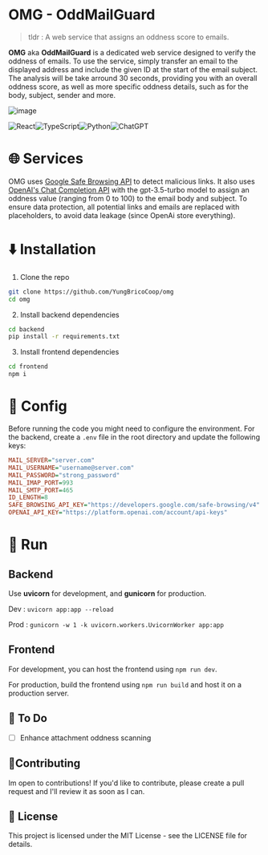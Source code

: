 # OMG - OddMailGuard

> tldr : A web service that assigns an oddness score to emails.

**OMG** aka **OddMailGuard** is a dedicated web service designed to verify the oddness of emails. To use the service, simply transfer an email to the displayed address and include the given ID at the start of the email subject. The analysis will be take arround 30 seconds, providing you with an overall oddness score, as well as more specific oddness details, such as for the body, subject, sender and more.

![image](https://github.com/YungBricoCoop/omg/assets/42273436/e927d48d-888c-45d2-ab74-36be0d291286)

 ![React](https://img.shields.io/badge/react-%2320232a.svg?style=for-the-badge&logo=react&logoColor=%2361DAFB)![TypeScript](https://img.shields.io/badge/typescript-%23007ACC.svg?style=for-the-badge&logo=typescript&logoColor=white)![Python](https://img.shields.io/badge/python-3670A0?style=for-the-badge&logo=python&logoColor=ffdd54)![ChatGPT](https://img.shields.io/badge/chatGPT-74aa9c?style=for-the-badge&logo=openai&logoColor=white)

# 🌐 Services

OMG uses [Google Safe Browsing API](https://developers.google.com/safe-browsing/v4) to detect malicious links. It also uses [OpenAI's Chat Completion API](https://platform.openai.com/docs/guides/gpt/completions-api) with the gpt-3.5-turbo model to assign an oddness value (ranging from 0 to 100) to the email body and subject. To ensure data protection, all potential links and emails are replaced with placeholders, to avoid data leakage (since OpenAi store everything).

# ⬇️ Installation

1. Clone the repo
```sh
git clone https://github.com/YungBricoCoop/omg
cd omg
```
2. Install backend dependencies
```sh
cd backend
pip install -r requirements.txt
```
3. Install frontend dependencies
```sh
cd frontend
npm i
```


# 🔧 Config
Before running the code you might need to configure the environment. For the backend, create a `.env` file in the root directory and update the following keys:

```ini
MAIL_SERVER="server.com"
MAIL_USERNAME="username@server.com"
MAIL_PASSWORD="strong_password"
MAIL_IMAP_PORT=993
MAIL_SMTP_PORT=465
ID_LENGTH=8
SAFE_BROWSING_API_KEY="https://developers.google.com/safe-browsing/v4"
OPENAI_API_KEY="https://platform.openai.com/account/api-keys"
```

# 🚀 Run

## Backend
Use **uvicorn** for development, and **gunicorn** for production.

Dev :  `uvicorn app:app --reload`

Prod :  `gunicorn -w 1 -k uvicorn.workers.UvicornWorker app:app`

## Frontend

For development, you can host the frontend using `npm run dev`. 

For production, build the frontend using `npm run build` and host it on a production server.

##  📝 To Do

- [ ] Enhance attachment oddness scanning

## 🤝Contributing

Im open to contributions! If you'd like to contribute, please create a pull request and I'll review it as soon as I can.

## 📝 License

This project is licensed under the MIT License - see the LICENSE file for details.
